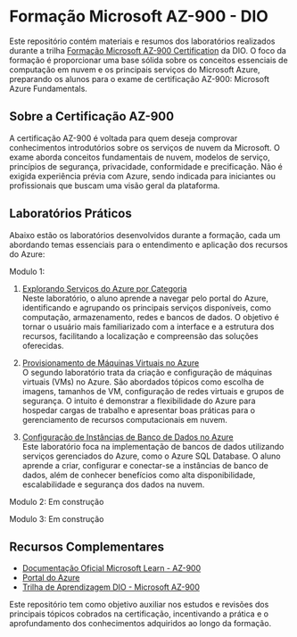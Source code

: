 # Formação Microsoft AZ-900 - DIO

Este repositório contém materiais e resumos dos laboratórios realizados durante a trilha [Formação Microsoft AZ-900 Certification](https://web.dio.me/track/formacao-microsoft-az-900-certification) da DIO. O foco da formação é proporcionar uma base sólida sobre os conceitos essenciais de computação em nuvem e os principais serviços do Microsoft Azure, preparando os alunos para o exame de certificação AZ-900: Microsoft Azure Fundamentals.

## Sobre a Certificação AZ-900

A certificação AZ-900 é voltada para quem deseja comprovar conhecimentos introdutórios sobre os serviços de nuvem da Microsoft. O exame aborda conceitos fundamentais de nuvem, modelos de serviço, princípios de segurança, privacidade, conformidade e precificação. Não é exigida experiência prévia com Azure, sendo indicada para iniciantes ou profissionais que buscam uma visão geral da plataforma.

## Laboratórios Práticos

Abaixo estão os laboratórios desenvolvidos durante a formação, cada um abordando temas essenciais para o entendimento e aplicação dos recursos do Azure:

Modulo 1:

1. [Explorando Serviços do Azure por Categoria](firstModule/Lab1.md)  
   Neste laboratório, o aluno aprende a navegar pelo portal do Azure, identificando e agrupando os principais serviços disponíveis, como computação, armazenamento, redes e bancos de dados. O objetivo é tornar o usuário mais familiarizado com a interface e a estrutura dos recursos, facilitando a localização e compreensão das soluções oferecidas.

2. [Provisionamento de Máquinas Virtuais no Azure](firstModule/Lab2.md)  
   O segundo laboratório trata da criação e configuração de máquinas virtuais (VMs) no Azure. São abordados tópicos como escolha de imagens, tamanhos de VM, configuração de redes virtuais e grupos de segurança. O intuito é demonstrar a flexibilidade do Azure para hospedar cargas de trabalho e apresentar boas práticas para o gerenciamento de recursos computacionais em nuvem.

3. [Configuração de Instâncias de Banco de Dados no Azure](firstModule/Lab3.md)  
   Este laboratório foca na implementação de bancos de dados utilizando serviços gerenciados do Azure, como o Azure SQL Database. O aluno aprende a criar, configurar e conectar-se a instâncias de banco de dados, além de conhecer benefícios como alta disponibilidade, escalabilidade e segurança dos dados na nuvem.

Modulo 2:
Em construção

Modulo 3:
Em construção

## Recursos Complementares

- [Documentação Oficial Microsoft Learn - AZ-900](https://learn.microsoft.com/pt-br/certifications/exams/az-900/)
- [Portal do Azure](https://portal.azure.com/)
- [Trilha de Aprendizagem DIO - Microsoft AZ-900](https://web.dio.me/track/formacao-microsoft-az-900-certification)

Este repositório tem como objetivo auxiliar nos estudos e revisões dos principais tópicos cobrados na certificação, incentivando a prática e o aprofundamento dos conhecimentos adquiridos ao longo da formação.
